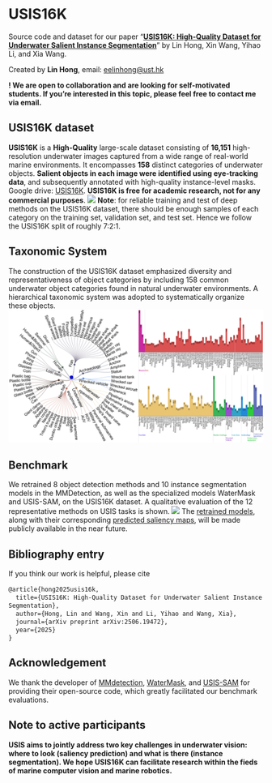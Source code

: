 # USIS16K

Source code and dataset for our paper “**[USIS16K: High-Quality Dataset for Underwater Salient Instance Segmentation](https://arxiv.org/abs/2506.19472)**” by Lin Hong,  Xin Wang, Yihao Li, and Xia Wang. 

Created by **Lin Hong**, email: eelinhong@ust.hk 

**! We are open to collaboration and are looking for self-motivated students. If you’re interested in this topic, please feel free to contact me via email.**

## USIS16K dataset
**USIS16K** is a **High-Quality** large-scale dataset consisting of **16,151**  high-resolution underwater images captured from a wide range of real-world marine environments. It encompasses **158**  distinct categories of underwater objects. 
**Salient objects in each image were identified using eye-tracking data**, and subsequently annotated with high-quality instance-level masks.
Google drive: [USIS16K](https://drive.google.com/file/d/1OPYAsS1ZsR5RsqjJhn4ZXAboa5RHrWXC/view?usp=sharing). **USIS16K is free for academic research, not for any commercial purposes**.
![](USIS16K.png)
**Note**: for reliable training and test of deep methods on the USIS16K dataset, there should be enough samples of each category on the training set, validation set, and test set. Hence we follow the USIS16K split of roughly 7:2:1.
## Taxonomic System
The construction of the USIS16K dataset emphasized diversity and representativeness of object categories by including 158 common underwater object categories found in natural underwater environments. A hierarchical taxonomic system was adopted to systematically organize these objects.
![](category.png)

## Benchmark
We retrained 8 object detection methods and 10 instance segmentation models in the MMDetection, as well as the specialized models WaterMask and USIS-SAM, on the USIS16K dataset. 
A qualitative evaluation of the 12 representative methods on USIS tasks is shown.
![](Compare.png)
The [retrained models](https://gohkust-my.sharepoint.com/:u:/g/personal/eelinhong_ust_hk/EYjpesHs4KFGhwql-NLkL4wBjWf2PDDP7MYKlKztIG1K3Q?e=FJnxAS), along with their corresponding [predicted saliency maps](https://gohkust-my.sharepoint.com/:u:/g/personal/eelinhong_ust_hk/EQgBx9VG0NFNjObRQUGCVisBlc0xbWO9pdvOO2KBGSxXgg?e=0f7sGV), will be made publicly available in the near future.

## Bibliography entry
If you think our work is helpful, please cite
```
@article{hong2025usis16k,
  title={USIS16K: High-Quality Dataset for Underwater Salient Instance Segmentation},
  author={Hong, Lin and Wang, Xin and Li, Yihao and Wang, Xia},
  journal={arXiv preprint arXiv:2506.19472},
  year={2025}
}
```

## Acknowledgement
We thank the developer of [MMdetection](https://github.com/open-mmlab/mmdetection), [WaterMask](https://github.com/LiamLian0727/WaterMask), and [USIS-SAM](https://github.com/LiamLian0727/USIS10K) for providing their open-source code, which greatly facilitated our benchmark evaluations.

## Note to active participants

**USIS aims to jointly address two key challenges in underwater vision: where to look (saliency prediction) and what is there (instance segmentation). We hope USIS16K can facilitate research within the fieds of marine computer vision and marine robotics.** 
